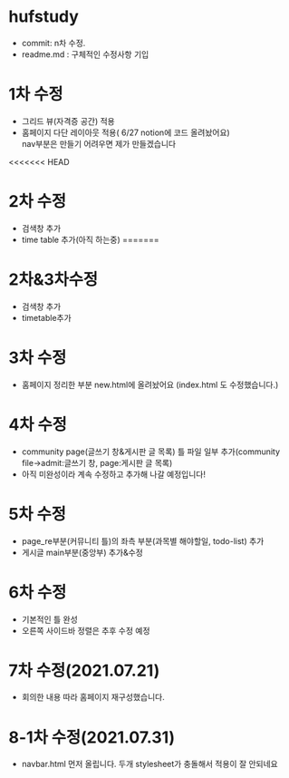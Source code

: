 # hufstudy
- commit: n차 수정. 
- readme.md : 구체적인 수정사항 기입


# 1차 수정  
- 그리드 뷰(자격증 공간) 적용  
- 홈페이지 다단 레이아웃 적용( 6/27  notion에 코드 올려놨어요)  
nav부분은 만들기 어려우면 제가 만들겠습니다

<<<<<<< HEAD
# 2차 수정
-  검색창 추가
-  time table 추가(아직 하는중)
=======
# 2차&3차수정
- 검색창 추가
- timetable추가

# 3차 수정
- 홈페이지 정리한 부분 new.html에 올려놨어요 (index.html 도 수정했습니다.)

# 4차 수정
- community page(글쓰기 창&게시판 글 목록) 틀 파일 일부 추가(community file->admit:글쓰기 창, page:게시판 글 목록)
- 아직 미완성이라 계속 수정하고 추가해 나갈 예정입니다!

# 5차 수정
- page_re부분(커뮤니티 틀)의 좌측 부분(과목별 해야할일, todo-list) 추가
- 게시글 main부분(중앙부) 추가&수정

# 6차 수정  
- 기본적인 틀 완성  
- 오른쪽 사이드바 정렬은 추후 수정 예정  

# 7차 수정(2021.07.21)  
  
- 회의한 내용 따라 홈페이지 재구성했습니다.

# 8-1차 수정(2021.07.31)

- navbar.html 먼저 올립니다. 두개 stylesheet가 충돌해서 적용이 잘 안되네요